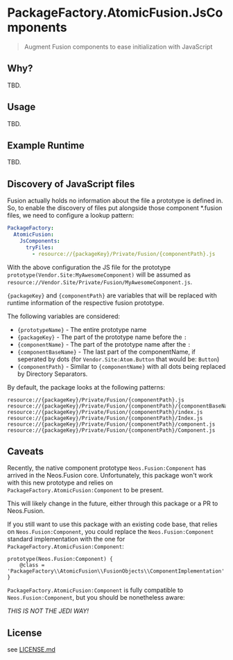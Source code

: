 # PackageFactory.AtomicFusion.JsComponents

> Augment Fusion components to ease initialization with JavaScript

## Why?

TBD.

## Usage

TBD.

## Example Runtime

TBD.

## Discovery of JavaScript files

Fusion actually holds no information about the file a prototype is defined in. So, to enable the discovery of files put alongside those component \*.fusion files, we need to configure a lookup pattern:

```yaml
PackageFactory:
  AtomicFusion:
    JsComponents:
      tryFiles:
        - resource://{packageKey}/Private/Fusion/{componentPath}.js
```

With the above configuration the JS file for the prototype `prototype(Vendor.Site:MyAwesomeComponent)` will be assumed as `resource://Vendor.Site/Private/Fusion/MyAwesomeComponent.js`.

`{packageKey}` and `{componentPath}` are variables that will be replaced with runtime information of the respective fusion prototype.

The following variables are considered:

* `{prototypeName}` - The entire prototype name
* `{packageKey}` - The part of the prototype name before the `:`
* `{componentName}` - The part of the prototype name after the `:`
* `{componentBaseName}` - The last part of the componentName, if seperated by dots (for `Vendor.Site:Atom.Button` that would be: `Button`)
* `{componentPath}` - Similar to `{componentName}` with all dots being replaced by Directory Separators.

By default, the package looks at the following patterns:

```
resource://{packageKey}/Private/Fusion/{componentPath}.js
resource://{packageKey}/Private/Fusion/{componentPath}/{componentBaseName}.js
resource://{packageKey}/Private/Fusion/{componentPath}/index.js
resource://{packageKey}/Private/Fusion/{componentPath}/Index.js
resource://{packageKey}/Private/Fusion/{componentPath}/component.js
resource://{packageKey}/Private/Fusion/{componentPath}/Component.js
```

## Caveats

Recently, the native component prototype `Neos.Fusion:Component` has arrived in the Neos.Fusion core. Unfortunately, this package won't work with this new prototype and relies on `PackageFactory.AtomicFusion:Component` to be present.

This will likely change in the future, either through this package or a PR to Neos.Fusion.

If you still want to use this package with an existing code base, that relies on `Neos.Fusion:Component`, you could replace the `Neos.Fusion:Component` standard implementation with the one for `PackageFactory.AtomicFusion:Component`:

```
prototype(Neos.Fusion:Component) {
    @class = 'PackageFactory\\AtomicFusion\\FusionObjects\\ComponentImplementation'
}
```

`PackageFactory.AtomicFusion:Component` is fully compatible to `Neos.Fusion:Component`, but you should be nonetheless aware:

*THIS IS NOT THE JEDI WAY!*

## License

see [LICENSE.md](./LICENSE.md)
